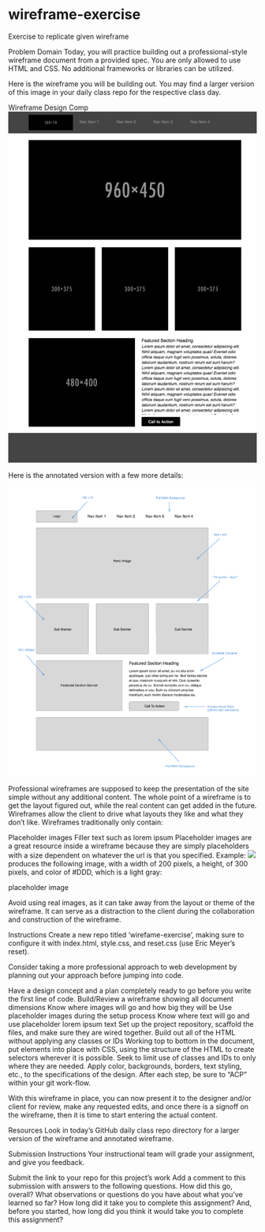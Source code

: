 # wireframe-exercise
Exercise to replicate given wireframe

Problem Domain
Today, you will practice building out a professional-style wireframe document from a provided spec. You are only allowed to use HTML and CSS. No additional frameworks or libraries can be utilized.

Here is the wireframe you will be building out. You may find a larger version of this image in your daily class repo for the respective class day.

Wireframe Design Comp
![wireframe comp](./images/wireframe-comp.png)

Here is the annotated version with a few more details:

![wireframe comp](./images/wireframe-annotated.png)

Professional wireframes are supposed to keep the presentation of the site simple without any additional content. The whole point of a wireframe is to get the layout figured out, while the real content can get added in the future. Wireframes allow the client to drive what layouts they like and what they don’t like. Wireframes traditionally only contain:

Placeholder images
Filler text such as lorem ipsum
Placeholder images are a great resource inside a wireframe because they are simply placeholders with a size dependent on whatever the url is that you specified. Example: <img src="https://placehold.it/200x300/ddd" /> produces the following image, with a width of 200 pixels, a height, of 300 pixels, and color of #DDD, which is a light gray:

placeholder image

Avoid using real images, as it can take away from the layout or theme of the wireframe. It can serve as a distraction to the client during the collaboration and construction of the wireframe.

Instructions
Create a new repo titled ‘wirefame-exercise’, making sure to configure it with index.html, style.css, and reset.css (use Eric Meyer’s reset).

Consider taking a more professional approach to web development by planning out your approach before jumping into code.

Have a design concept and a plan completely ready to go before you write the first line of code.
Build/Review a wireframe showing all document dimensions
Know where images will go and how big they will be
Use placeholder images during the setup process
Know where text will go and use placeholder lorem ipsum text
Set up the project repository, scaffold the files, and make sure they are wired together.
Build out all of the HTML without applying any classes or IDs
Working top to bottom in the document, put elements into place with CSS, using the structure of the HTML to create selectors wherever it is possible. Seek to limit use of classes and IDs to only where they are needed.
Apply color, backgrounds, borders, text styling, etc., to the specifications of the design.
After each step, be sure to “ACP” within your git work-flow.

With this wireframe in place, you can now present it to the designer and/or client for review, make any requested edits, and once there is a signoff on the wireframe, then it is time to start entering the actual content.

Resources
Look in today’s GitHub daily class repo directory for a larger version of the wireframe and annotated wireframe.

Submission Instructions
Your instructional team will grade your assignment, and give you feedback.

Submit the link to your repo for this project’s work
Add a comment to this submission with answers to the following questions.
How did this go, overall?
What observations or questions do you have about what you’ve learned so far?
How long did it take you to complete this assignment? And, before you started, how long did you think it would take you to complete this assignment?
